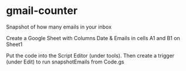 # gmail-counter
Snapshot of how many emails in your inbox

Create a Google Sheet with Columns Date	& Emails in cells A1 and B1 on Sheet1

Put the code into the Script Editor (under tools).  Then create a trigger (under Edit) to run snapshotEmails from Code.gs
